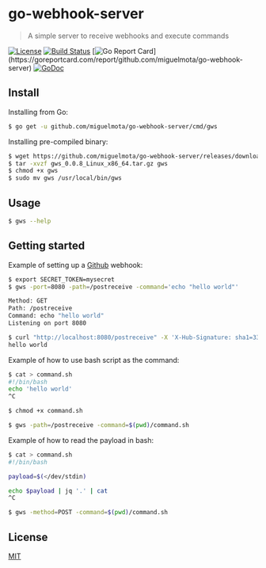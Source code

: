 # go-webhook-server

> A simple server to receive webhooks and execute commands

[![License](http://img.shields.io/badge/license-MIT-blue.svg)](https://raw.githubusercontent.com/miguelmota/go-webhook-server/master/LICENSE)
[![Build Status](https://travis-ci.org/miguelmota/go-webhook-server.svg?branch=master)](https://travis-ci.org/miguelmota/go-webhook-server)
[![Go Report Card](https://goreportcard.com/badge/github.com/miguelmota/go-webhook-server?)](https://goreportcard.com/report/github.com/miguelmota/go-webhook-server)
[![GoDoc](https://godoc.org/github.com/miguelmota/go-webhook-server?status.svg)](https://godoc.org/github.com/miguelmota/go-webhook-server)

## Install

Installing from Go:

```bash
$ go get -u github.com/miguelmota/go-webhook-server/cmd/gws
```

Installing pre-compiled binary:

```bash
$ wget https://github.com/miguelmota/go-webhook-server/releases/download/v0.0.8/gws_0.0.8_Linux_x86_64.tar.gz
$ tar -xvzf gws_0.0.8_Linux_x86_64.tar.gz gws
$ chmod +x gws
$ sudo mv gws /usr/local/bin/gws
```

## Usage

```bash
$ gws --help
```

## Getting started

Example of setting up a [Github](https://developer.github.com/webhooks/creating/) webhook:

```bash
$ export SECRET_TOKEN=mysecret
$ gws -port=8080 -path=/postreceive -command='echo "hello world"'

Method: GET
Path: /postreceive
Command: echo "hello world"
Listening on port 8080
```

```bash
$ curl "http://localhost:8080/postreceive" -X 'X-Hub-Signature: sha1=33f9d709782f62b8b4a0178586c65ab098a39fe2'
hello world
```

Example of how to use bash script as the command:

```bash
$ cat > command.sh
#!/bin/bash
echo 'hello world'
^C

$ chmod +x command.sh

$ gws -path=/postreceive -command=$(pwd)/command.sh
```

Example of how to read the payload in bash:

```bash
$ cat > command.sh
#!/bin/bash

payload=$(</dev/stdin)

echo $payload | jq '.' | cat
^C

$ gws -method=POST -command=$(pwd)/command.sh
```

## License

[MIT](LICENSE)
